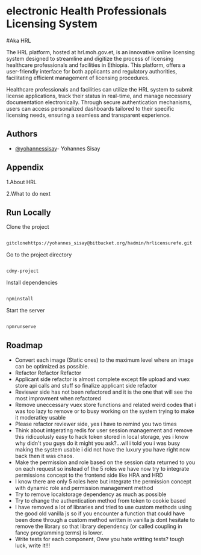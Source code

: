 # electronic Health Professionals Licensing System

#Aka HRL

The HRL platform, hosted at hrl.moh.gov.et, is an innovative online licensing system designed to streamline and digitize the process of licensing healthcare professionals and facilities in Ethiopia. This platform, offers a user-friendly interface for both applicants and regulatory authorities, facilitating efficient management of licensing procedures.

Healthcare professionals and facilities can utilize the HRL system to submit license applications, track their status in real-time, and manage necessary documentation electronically. Through secure authentication mechanisms, users can access personalized dashboards tailored to their specific licensing needs, ensuring a seamless and transparent experience.

## Authors

- [@yohannessisay](https://t.me/yohannes_sisay)- Yohannes Sisay

## Appendix

1.About HRL

2.What to do next

## Run Locally

Clone the project

```bash

gitclonehttps://yohannes_sisay@bitbucket.org/hadmin/hrlicensurefe.git

```

Go to the project directory

```bash

cdmy-project

```

Install dependencies

```bash

npminstall

```

Start the server

```bash

npmrunserve

```

## Roadmap

- Convert each image (Static ones) to the maximum level where an image can be optimized as possible.
- Refactor Refactor Refactor
- Applicant side refactor is almost complete except file upload and vuex store api calls and stuff so finalize applicant side refactor
- Reviewer side has not been refactored and it is the one that will see the most improvment when refactored
- Remove uneccessary vuex store functions and related weird codes that i was too lazy to remove or to busy working on the system trying to make it moderatley usable
- Please refactor reviewer side, yes i have to remind you two times
- Think about intgerating redis for user session management and remove this ridicuolusly easy to hack token stored in local storage, yes i know why didn't you guys do it might you ask?...wll i told you i  was busy making the system usable i did not have the luxury you have right now back then it was chaos.
- Make the permission and role based on the session data returned to you on each request so instead of the 5 roles we have now try to integrate permissions concept to the frontend side like HRA and HRD
- I know there are only 5 roles here but integrate the permission concept with dynamic role and permission management method
- Try to remove localstorage dependency as much as possible
- Try to change the authentication method from token to cookie based
- I have removed a lot of libraries and tried to use custom methods using the good old vanilla js so if you encounter a function that could have been done through a custom method written in vanilla js dont hesitate to remove the library so that library dependency (or called coupling in fancy programming terms) is lower.
- Write tests for each component, Oww you hate writting tests? tough luck, write it!!!
